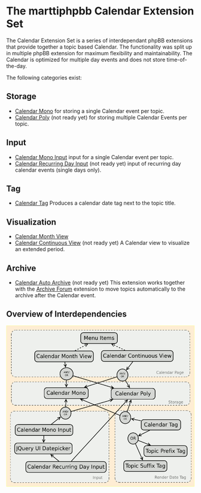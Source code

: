 # The marttiphpbb Calendar Extension Set

The Calendar Extension Set is a series of interdependant phpBB extensions that provide together a topic based Calendar. The functionality was split up in multiple phpBB extension for maximum flexibility and maintainability. The Calendar is optimized for multiple day events and does not store time-of-the-day.

The following categories exist:

## Storage

* [Calendar Mono](https://github.com/marttiphpbb/phpbb-ext-calendarmono) for storing a single Calendar event per topic.
* [Calendar Poly](https://github.com/marttiphpbb/phpbb-ext-calendarpoly) (not ready yet) for storing multiple Calendar Events per topic.

## Input

* [Calendar Mono Input](https://github.com/marttiphpbb/phpbb-ext-calendarmonoinput) input for a single Calendar event per topic.
* [Calendar Recurring Day Input](https://github.com/marttiphpbb/phpbb-ext-calendarrecurringdayinput) (not ready yet) input of recurring day calendar events (single days only).

## Tag

* [Calendar Tag](https://github.com/marttiphpbb/phpbb-ext-calendartag) Produces a calendar date tag next to the topic title.

## Visualization

* [Calendar Month View](https://github.com/marttiphpbb/phpbb-ext-calendarmonthview)
* [Calendar Continuous View](https://github.com/marttiphpbb/phpbb-ext-calendarcontinuousview) (not ready yet) A Calendar view to visualize an extended period.

## Archive

* [Calendar Auto Archive](https://github.com/marttiphpbb/phpbb-ext-calendarautoarchive) (not ready yet) This extension works together with the [Archive Forum](https://github.com/marttiphpbb/phpbb-ext-archiveforum) extension to move topics automatically to the archive after the Calendar event.

## Overview of Interdependencies

![Calender Set Interdependencies](calendar_set.png)